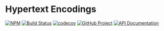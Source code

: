 Hypertext Encodings
===================

[![NPM][npm-image]][npm-url]
[![Build Status][build-status-img]][build-status-link]
[![codecov][codecov-image]][codecov-url]
[![GitHub Project][github-image]][github-url]
[![API Documentation][api-docs-image]][API documentation]



[npm-image]: https://img.shields.io/npm/v/@hatsy/hten.svg?logo=npm
[npm-url]: https://www.npmjs.com/package/@hatsy/hten
[build-status-img]: https://github.com/hatsyjs/hten/workflows/Build/badge.svg
[build-status-link]: https://github.com/hatsyjs/hten/actions?query=workflow%3ABuild
[codecov-image]: https://codecov.io/gh/hatsyjs/hten/branch/master/graph/badge.svg
[codecov-url]: https://codecov.io/gh/hatsyjs/hten
[github-image]: https://img.shields.io/static/v1?logo=github&label=GitHub&message=project&color=informational
[github-url]: https://github.com/hatsyjs/hten
[api-docs-image]: https://img.shields.io/static/v1?logo=typescript&label=API&message=docs&color=informational
[API documentation]: https://hatsyjs.github.io/hten/ 
